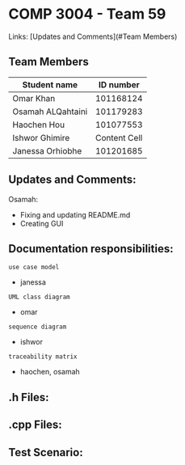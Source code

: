 # COMP 3004 - Team 59
Links: [Updates and Comments](#Team Members) 
## Team Members
| Student name  | ID number |
| ------------- | ------------- |
| Omar Khan  | 101168124  |
| Osamah ALQahtaini | 101179283  |
| Haochen Hou  | 101077553  |
| Ishwor Ghimire  | Content Cell  |
| Janessa Orhiobhe  | 101201685  |

## Updates and Comments:
Osamah:
  - Fixing and updating README.md
  - Creating GUI

## Documentation responsibilities:
`use case model` 
  - janessa

`UML class diagram`
  - omar

`sequence diagram`
  - ishwor

`traceability matrix` 
  - haochen, osamah


## .h Files:


## .cpp Files:


## Test Scenario:
